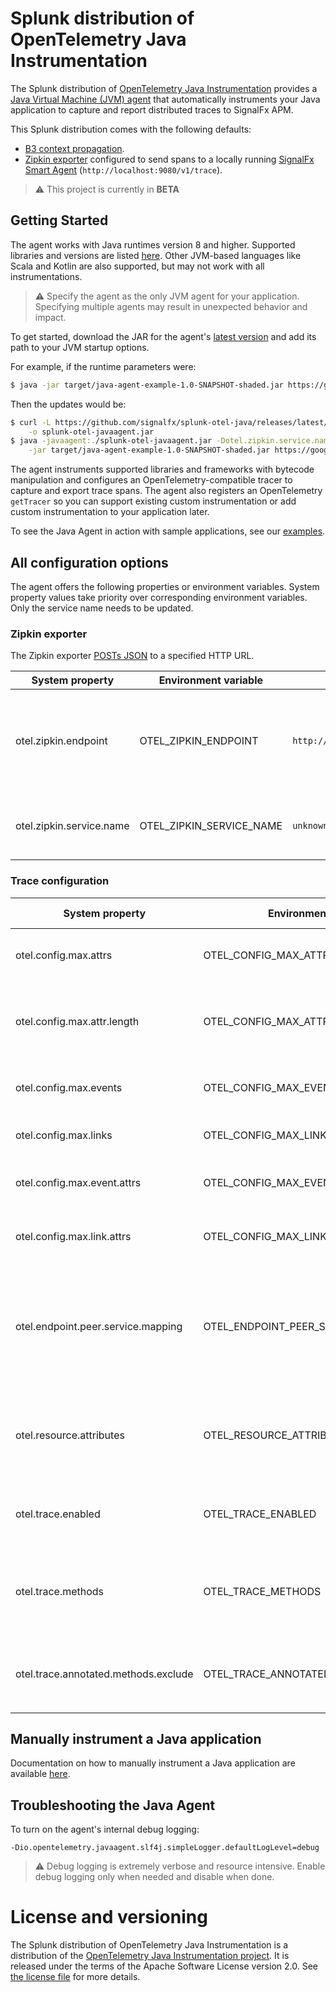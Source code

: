 # Splunk distribution of OpenTelemetry Java Instrumentation

The Splunk distribution of [OpenTelemetry Java
Instrumentation](https://github.com/open-telemetry/opentelemetry-java-instrumentation)
provides a [Java Virtual Machine (JVM)
agent](https://docs.oracle.com/javase/7/docs/api/java/lang/instrument/package-summary.html)
that automatically instruments your Java application to capture and report
distributed traces to SignalFx APM.

This Splunk distribution comes with the following defaults:

- [B3 context propagation](https://github.com/openzipkin/b3-propagation).
- [Zipkin exporter](https://zipkin.io/zipkin-api/#/default/post_spans)
  configured to send spans to a locally running [SignalFx Smart
  Agent](https://docs.signalfx.com/en/latest/apm/apm-getting-started/apm-smart-agent.html)
  (`http://localhost:9080/v1/trace`).

> :warning: This project is currently in **BETA**

## Getting Started

The agent works with Java runtimes version 8 and higher. Supported libraries
and versions are listed
[here](https://github.com/open-telemetry/opentelemetry-java-instrumentation#supported-java-libraries-and-frameworks).
Other JVM-based languages like Scala and Kotlin are also supported, but may not
work with all instrumentations.

> :warning: Specify the agent as the only JVM agent for your application.
> Specifying multiple agents may result in unexpected behavior and impact.

To get started, download the JAR for the agent's [latest
version](https://github.com/signalfx/splunk-otel-java/releases/latest/download/splunk-otel-javaagent-all.jar)
and add its path to your JVM startup options.

For example, if the runtime parameters were:

```bash
$ java -jar target/java-agent-example-1.0-SNAPSHOT-shaded.jar https://google.com
```

Then the updates would be:

```bash
$ curl -L https://github.com/signalfx/splunk-otel-java/releases/latest/download/splunk-otel-javaagent-all.jar \
    -o splunk-otel-javaagent.jar
$ java -javaagent:./splunk-otel-javaagent.jar -Dotel.zipkin.service.name=my-java-app \
    -jar target/java-agent-example-1.0-SNAPSHOT-shaded.jar https://google.com
```

The agent instruments supported libraries and frameworks with bytecode
manipulation and configures an OpenTelemetry-compatible tracer to capture
and export trace spans. The agent also registers an OpenTelemetry `getTracer`
so you can support existing custom instrumentation or add custom
instrumentation to your application later.

To see the Java Agent in action with sample applications, see our
[examples](https://github.com/signalfx/tracing-examples/tree/master/signalfx-tracing/splunk-otel-java).

## All configuration options

The agent offers the following properties or environment variables. System property values take priority
over corresponding environment variables. Only the service name needs to be updated.

### Zipkin exporter

The Zipkin exporter [POSTs
JSON](https://zipkin.io/zipkin-api/#/default/post_spans) to a specified HTTP
URL.

| System property            | Environment variable       | Default value                        | Notes                                                                |
| -------------------------- | -------------------------- | ------------------------------------ | -------------------------------------------------------------------- |
| otel.zipkin.endpoint       | OTEL_ZIPKIN_ENDPOINT       | `http://localhost:9080/v1/trace`     | The Zipkin endpoint to connect to. Currently only HTTP is supported. |
| otel.zipkin.service.name   | OTEL_ZIPKIN_SERVICE_NAME   | `unknown`                            | The service name of this JVM instance.                               |

### Trace configuration

| System property                     | Environment variable               | Default value  | Purpose                                                                                                                                                                                                                                                                                                                                                                                                   |
| ----------------------------------- | ---------------------------------- | -------------- | ------------------------------------------------------------------------------------                                                                                                                                                                                                                                                                                                                      |
| otel.config.max.attrs               | OTEL_CONFIG_MAX_ATTRS              | unlimited      | Maximum number of attributes per span.                                                                                                                                                                                                                                                                                                                                                                    |
| otel.config.max.attr.length         | OTEL_CONFIG_MAX_ATTR_LENGTH        | unlimited      | Maximum length of string attribute value in characters. Longer values are truncated.                                                                                                                                                                                                                                                                                                                      |
| otel.config.max.events              | OTEL_CONFIG_MAX_EVENTS             | `256`          | Maximum number of events per span.                                                                                                                                                                                                                                                                                                                                                                        |
| otel.config.max.links               | OTEL_CONFIG_MAX_LINKS              | `256`          | Maximum number of links per span.                                                                                                                                                                                                                                                                                                                                                                         |
| otel.config.max.event.attrs         | OTEL_CONFIG_MAX_EVENT_ATTRS        | unlimited      | Maximum number of attributes per event.                                                                                                                                                                                                                                                                                                                                                                   |
| otel.config.max.link.attrs          | OTEL_CONFIG_MAX_LINK_ATTRS         | unlimited      | Maximum number of attributes per link.                                                                                                                                                                                                                                                                                                                                                                    |
| otel.endpoint.peer.service.mapping  | OTEL_ENDPOINT_PEER_SERVICE_MAPPING | unset          | Used to add a `peer.service` attribute by specifing a comma separated list of mapping from hostnames or IP addresses. <details><summary>Example</summary>If set to `1.2.3.4=cats-service,dogs-service.serverlessapis.com=dogs-api`, requests to `1.2.3.4` will have a `peer.service` attribute of `cats-service` and requests to `dogs-service.serverlessapis.com` will have one of `dogs-api`.</details> |
| otel.resource.attributes            | OTEL_RESOURCE_ATTRIBUTES           | unset          | Comma-separated list of resource attributes added to every reported span. <details><summary>Example</summary>`key1=val1,key2=val2`</details>
| otel.trace.enabled                  | OTEL_TRACE_ENABLED                 | `true`         | Globally enables tracer creation and auto-instrumentation.                                                                                                                                                                                                                                                                                                                                                |
| otel.trace.methods                  | OTEL_TRACE_METHODS                 | unset          | Same as adding `@WithSpan` annotation functionality for the target method string. <details><summary>Format</summary>`my.package.MyClass1[method1,method2];my.package.MyClass2[method3]`</details>                                                                                                                                                                                                            |
| otel.trace.annotated.methods.exclude     | OTEL_TRACE_ANNOTATED_METHODS_EXCLUDE    | unset          | Suppress `@WithSpan` instrumentation for specific methods. <details><summary>Format</summary>`my.package.MyClass1[method1,method2];my.package.MyClass2[method3]`</details>                                                                                                                                                                                                                                |

## Manually instrument a Java application

Documentation on how to manually instrument a Java application are available
[here](https://github.com/open-telemetry/opentelemetry-java-instrumentation#manually-instrumenting).

## Troubleshooting the Java Agent

To turn on the agent's internal debug logging:

`-Dio.opentelemetry.javaagent.slf4j.simpleLogger.defaultLogLevel=debug`

> :warning: Debug logging is extremely verbose and resource intensive. Enable
> debug logging only when needed and disable when done.

# License and versioning

The Splunk distribution of OpenTelemetry Java Instrumentation is a distribution
of the [OpenTelemetry Java Instrumentation
project](https://github.com/open-telemetry/opentelemetry-java-instrumentation).
It is released under the terms of the Apache Software License version 2.0. See
[the license file](./LICENSE) for more details.
